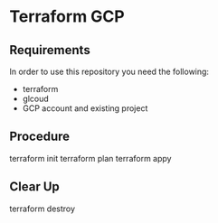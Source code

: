 # Terraform GCP

## Requirements

In order to use this repository you need the following:

- terraform
- glcoud
- GCP account and existing project

## Procedure

terraform init
terraform plan
terraform appy

## Clear Up

terraform destroy
